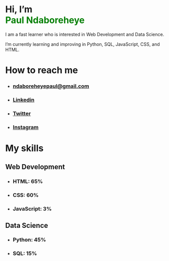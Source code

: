# Hi, I’m <span style="color: green;" align="center"><br>Paul Ndaboreheye</span>
<p>I am a fast learner who is interested in Web Development and Data Science.</p>
<p>I’m currently learning and improving in Python, SQL, JavaScript, CSS, and HTML.</p>

# How to reach me
- ### ndaboreheyepaul@gmail.com
- ### [Linkedin](linkedin.com/in/paul-ndaboreheye-7408aa217)
- ### [Twitter](https://twitter.com/intetsu_n6)
- ### [Instagram]()

# My skills

## Web Development
- ### HTML: 65%
- ### CSS: 60%
- ### JavaScript: 3%

## Data Science
- ### Python: 45%
- ### SQL: 15%


<!---
intetsu2/intetsu2 is a ✨ special ✨ repository because its `README.md` (this file) appears on your GitHub profile.
You can click the Preview link to take a look at your changes.
--->